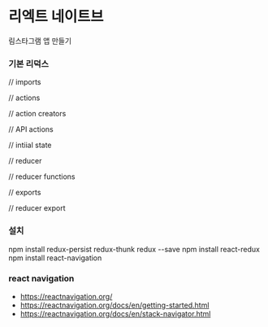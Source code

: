 # 리엑트 네이트브 
림스타그램 앱 만들기

### 기본 리덕스

// imports

// actions

// action creators

// API actions

// intiial state

// reducer

// reducer functions

// exports

// reducer export

### 설치

npm install redux-persist redux-thunk redux --save
npm install react-redux
npm install react-navigation

### react navigation 
- https://reactnavigation.org/
- https://reactnavigation.org/docs/en/getting-started.html
- https://reactnavigation.org/docs/en/stack-navigator.html




